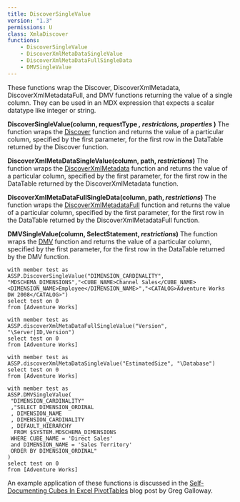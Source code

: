 ```yaml
---
title: DiscoverSingleValue
version: "1.3"
permissions: U
class: XmlaDiscover
functions: 
    - DiscoverSingleValue
    - DiscoverXmlMetaDataSingleValue
    - DiscoverXmlMetaDataFullSingleData
    - DMVSingleValue
---
```

These functions wrap the Discover, DiscoverXmlMetadata, DiscoverXmlMetadataFull, and DMV functions returning the value of a single column. They can be used in an MDX expression that expects a scalar datatype like integer or string.

**DiscoverSingleValue(column, requestType _, restrictions, properties_ )**
The function wraps the [Discover](../Discover) function and returns the value of a particular column, specified by the first parameter, for the first row in the DataTable returned by the Discover function.

**DiscoverXmlMetaDataSingleValue(column, path, _restrictions_)**
The function wraps the [DiscoverXmlMetadata](../DiscoverXmlMetadata) function and returns the value of a particular column, specified by the first parameter, for the first row in the DataTable returned by the DiscoverXmlMetadata function.

**DiscoverXmlMetaDataFullSingleData(column, path, _restrictions_)**
The function wraps the [DiscoverXmlMetadataFull](../DiscoverXmlMetadata) function and returns the value of a particular column, specified by the first parameter, for the first row in the DataTable returned by the DiscoverXmlMetadataFull function.

**DMVSingleValue(column, SelectStatement, _restrictions_)**
The function wraps the [DMV](../DMV) function and returns the value of a particular column, specified by the first parameter, for the first row in the DataTable returned by the DMV function.

```raw
with member test as 
ASSP.DiscoverSingleValue("DIMENSION_CARDINALITY", "MDSCHEMA_DIMENSIONS","<CUBE_NAME>Channel Sales</CUBE_NAME><DIMENSION_NAME>Employee</DIMENSION_NAME>","<CATALOG>Adventure Works DW 2008</CATALOG>")
select test on 0
from [Adventure Works]

with member test as 
ASSP.discoverXmlMetaDataFullSingleValue("Version", "\Server|ID,Version")
select test on 0
from [Adventure Works]

with member test as 
ASSP.discoverXmlMetaDataSingleValue("EstimatedSize", "\Database")
select test on 0
from [Adventure Works]

with member test as 
ASSP.DMVSingleValue(
 "DIMENSION_CARDINALITY"
 ,"SELECT DIMENSION_ORDINAL
 , DIMENSION_NAME
 , DIMENSION_CARDINALITY
 , DEFAULT_HIERARCHY
  FROM $SYSTEM.MDSCHEMA_DIMENSIONS
 WHERE CUBE_NAME = 'Direct Sales'
 and DIMENSION_NAME = 'Sales Territory'
 ORDER BY DIMENSION_ORDINAL"
)
select test on 0
from [Adventure Works]
```

An example application of these functions is discussed in the [Self-Documenting Cubes In Excel PivotTables](http://www.artisconsulting.com/blogs/greggalloway/Lists/Posts/Post.aspx?ID=17) blog post by Greg Galloway.